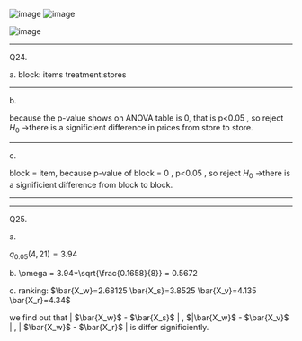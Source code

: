 ![image](https://github.com/user-attachments/assets/49a9e762-c4ce-4c10-802d-6265ab8d468d)
![image](https://github.com/user-attachments/assets/0fea1c6b-7f9f-4359-ae4c-0617d16af9ff)

![image](https://github.com/user-attachments/assets/119ec305-b775-4564-ab8c-88126decbd55)

____

Q24.

a.
block: items 
treatment:stores

____

b.

because the p-value shows on ANOVA table is 0, that is p<0.05 , so reject $H_0$
→there is a significient difference in prices from store to store.

_______

c.

block = item, because p-value of block = 0 , p<0.05 , so reject $H_0$
→there is a significient difference from block to block.

____________________
____________________

Q25.

a. 

$q_0.05 (4,21) = 3.94$

b.
\omega = 3.94*\sqrt{\frac{0.1658}{8}} = 0.5672

c.
ranking: $\bar{X_w}=2.68125 \bar{X_s}=3.8525 \bar{X_v}=4.135 \bar{X_r}=4.34$

we find out that | $\bar{X_w}$ - $\bar{X_s}$ | , $|\bar{X_w}$  - $\bar{X_v}$ | , | $\bar{X_w}$ - $\bar{X_r}$ | is differ significiently.







